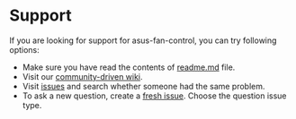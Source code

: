 # Support

If you are looking for support for asus-fan-control, you can try following options:

* Make sure you have read the contents of [readme.md](readme.md) file.
* Visit our [community-driven wiki](https://github.com/dominiksalvet/asus-fan-control/wiki).
* Visit [issues](https://github.com/dominiksalvet/asus-fan-control/issues) and search whether someone had the same problem.
* To ask a new question, create a [fresh issue](https://github.com/dominiksalvet/asus-fan-control/issues/new/choose). Choose the question issue type.
